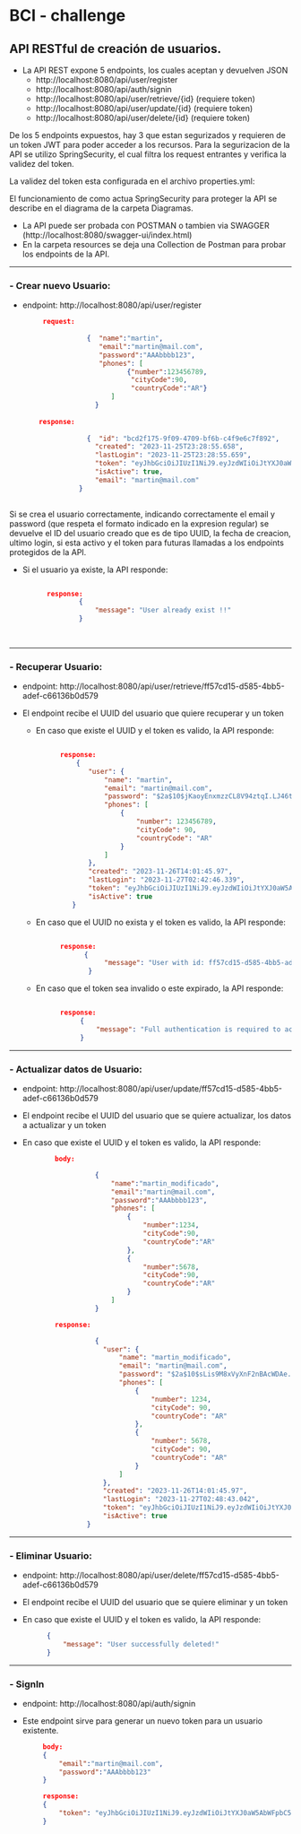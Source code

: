# BCI - challenge
## API RESTful de creación de usuarios.

- La API REST expone 5 endpoints, los cuales aceptan y devuelven JSON
  - http://localhost:8080/api/user/register
  - http://localhost:8080/api/auth/signin 
  - http://localhost:8080/api/user/retrieve/{id} (requiere token)
  - http://localhost:8080/api/user/update/{id} (requiere token)
  - http://localhost:8080/api/user/delete/{id} (requiere token)
    
De los 5 endpoints expuestos, hay 3 que estan segurizados y requieren de un token JWT para poder acceder a los recursos.
Para la segurizacion de la API se utilizo SpringSecurity, el cual filtra los request entrantes y verifica la validez del token.

La validez del token esta configurada en el archivo properties.yml:


El funcionamiento de como actua SpringSecurity para proteger la API se describe en el diagrama de la carpeta Diagramas.


- La API puede ser probada con POSTMAN o tambien via SWAGGER (http://localhost:8080/swagger-ui/index.html)
- En la carpeta resources se deja una Collection de Postman para probar los endpoints de la API.

***  
### - Crear nuevo Usuario:

  - endpoint: http://localhost:8080/api/user/register

    ```json
         request:
        
                    {  "name":"martin",
                       "email":"martin@mail.com",
                       "password":"AAAbbbb123",
                       "phones": [
                              {"number":123456789,
                               "cityCode":90,
                               "countryCode":"AR"}
                          ]
                      }
        
        response:
        
                    {  "id": "bcd2f175-9f09-4709-bf6b-c4f9e6c7f892",
                      "created": "2023-11-25T23:28:55.658",
                      "lastLogin": "2023-11-25T23:28:55.659",
                      "token": "eyJhbGciOiJIUzI1NiJ9.eyJzdWIiOiJtYXJ0aW4yQG1haWwuY2wiLCJpYXQiOjE3MDA5NjU3MzYsImV4cCI6MTcwMDk2NTc5Nn0.9Aobr76pZt7o49wh_xxKtudgAPQtms5QNDAqXz9v82I",
                      "isActive": true,
                      "email": "martin@mail.com"
                  }
      

Si se crea el usuario correctamente, indicando correctamente el email y password (que respeta el formato indicado en la expresion regular) se devuelve el ID del usuario creado que es de tipo UUID, la fecha de creacion, ultimo login, si esta activo y el token para futuras llamadas a los endpoints protegidos de la API.

- Si el usuario ya existe, la API responde:

  ```json

        response:
                {
                    "message": "User already exist !!"
                }
                
              
***
### - Recuperar Usuario:

  - endpoint: http://localhost:8080/api/user/retrieve/ff57cd15-d585-4bb5-adef-c66136b0d579
 
  - El endpoint recibe el UUID del usuario que quiere recuperar y un token

     - En caso que existe el UUID y el token es valido, la API responde:
   
         ```json

               response:
                   {
                      "user": {
                          "name": "martin",
                          "email": "martin@mail.com",
                          "password": "$2a$10$jKaoyEnxmzzCL8V94ztqI.LJ46t1HGQSe/SMhZHHbPPLXVK0Gg9w.",
                          "phones": [
                              {
                                  "number": 123456789,
                                  "cityCode": 90,
                                  "countryCode": "AR"
                              }
                          ]
                      },
                      "created": "2023-11-26T14:01:45.97",
                      "lastLogin": "2023-11-27T02:42:46.339",
                      "token": "eyJhbGciOiJIUzI1NiJ9.eyJzdWIiOiJtYXJ0aW5AbWFpbC5jb20iLCJpYXQiOjE3MDEwNjM3NjYsImV4cCI6MTcwMTA2NDA2Nn0.imNBn1bhTAJRgEcT8GI4RHjT1nbBgnO-lxtDcZYuqpo",
                      "isActive": true
                  }


     - En caso que el UUID no exista y el token es valido, la API responde:

         ```json

               response:
                     {
                          "message": "User with id: ff57cd15-d585-4bb5-adef-0c66136b0d57 not found!!"
                      }

     - En caso que el token sea invalido o este expirado, la API responde:
       
         ```json
    
               response:
                    {
                        "message": "Full authentication is required to access this resource. Please check token validity and try again!!"
                    }
***
### - Actualizar datos de Usuario:

  - endpoint: http://localhost:8080/api/user/update/ff57cd15-d585-4bb5-adef-c66136b0d579
 
  - El endpoint recibe el UUID del usuario que se quiere actualizar, los datos a actualizar y un token
    
  - En caso que existe el UUID y el token es valido, la API responde:

      ```json
              body:
  
                        {
                            "name":"martin_modificado",
                            "email":"martin@mail.com",
                            "password":"AAAbbbb123",
                            "phones": [
                                {
                                    "number":1234,
                                    "cityCode":90,
                                    "countryCode":"AR"
                                },
                                {
                                    "number":5678,
                                    "cityCode":90,
                                    "countryCode":"AR"
                                }
                            ]
                        }

              response:
      
                        {
                          "user": {
                              "name": "martin_modificado",
                              "email": "martin@mail.com",
                              "password": "$2a$10$sLis9M8xVyXnF2nBAcWDAe.Rr1YqHp0Vojp6C1LwYNcpQf5BisHbu",
                              "phones": [
                                  {
                                      "number": 1234,
                                      "cityCode": 90,
                                      "countryCode": "AR"
                                  },
                                  {
                                      "number": 5678,
                                      "cityCode": 90,
                                      "countryCode": "AR"
                                  }
                              ]
                          },
                          "created": "2023-11-26T14:01:45.97",
                          "lastLogin": "2023-11-27T02:48:43.042",
                          "token": "eyJhbGciOiJIUzI1NiJ9.eyJzdWIiOiJtYXJ0aW5AbWFpbC5jb20iLCJpYXQiOjE3MDEwNjQxMjMsImV4cCI6MTcwMTA2NDQyM30.aTbQzUFSVJf4RnTPbx7hCav4vP9kCgUhVJT_hmU7d3Y",
                          "isActive": true
                      }
  
***
### - Eliminar  Usuario:

  - endpoint: http://localhost:8080/api/user/delete/ff57cd15-d585-4bb5-adef-c66136b0d579
 
  - El endpoint recibe el UUID del usuario que se quiere eliminar y un token
    
  - En caso que existe el UUID y el token es valido, la API responde:

      ```json
            {
                "message": "User successfully deleted!"
            }


***
### - SignIn

  - endpoint: http://localhost:8080/api/auth/signin

  - Este endpoint sirve para generar un nuevo token para un usuario existente.


       ```json
            body:
            {
                "email":"martin@mail.com",
                "password":"AAAbbbb123"
            }

            response:
            {
                "token": "eyJhbGciOiJIUzI1NiJ9.eyJzdWIiOiJtYXJ0aW5AbWFpbC5jb20iLCJpYXQiOjE3MDEwNjQxMjMsImV4cCI6MTcwMTA2NDQyM30.aTbQzUFSVJf4RnTPbx7hCav4vP9kCgUhVJT_hmU7d3Y"
            }

